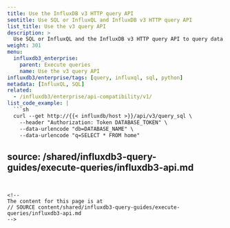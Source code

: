 ```yaml
---
title: Use the InfluxDB v3 HTTP query API
seotitle: Use SQL or InfluxQL and InfluxDB v3 HTTP query API
list_title: Use the v3 query API
description: >
  Use SQL or InfluxQL and the InfluxDB v3 HTTP query API to query data in {{< product-name >}}.
weight: 301
menu:
  influxdb3_enterprise:
    parent: Execute queries
    name: Use the v3 query API
influxdb3/enterprise/tags: [query, influxql, sql, python]
metadata: [InfluxQL, SQL]
related:
  - /influxdb3/enterprise/api-compatibility/v1/
list_code_example: |
  ```sh
  curl --get http://{{< influxdb/host >}}/api/v3/query_sql \
    --header "Authorization: Token DATABASE_TOKEN" \
    --data-urlencode "db=DATABASE_NAME" \
    --data-urlencode "q=SELECT * FROM home"
  ```
source: /shared/influxdb3-query-guides/execute-queries/influxdb3-api.md
---
```


<!--
The content for this page is at
// SOURCE content/shared/influxdb3-query-guides/execute-queries/influxdb3-api.md
-->
